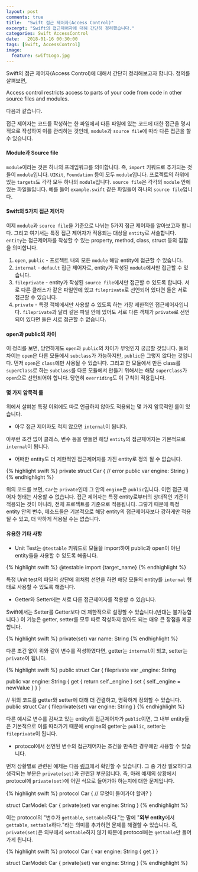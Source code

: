 ```yaml
---
layout: post
comments: true
title:  "Swift 접근 제어자(Access Control)"
excerpt: "Swift의 접근제어자에 대해 간단히 정리했습니다."
categories: Swift AccessControl
date:   2018-01-16 00:30:00
tags: [Swift, AccessControl]
image:
  feature: swiftLogo.jpg
---
```


Swift의 접근 제어자(Access Control)에 대해서 간단히 정리해보고자 합니다. 정의를 살펴보면,

<div class="message">
  Access control restricts access to parts of your code from code in other source files and modules.
</div>

다음과 같습니다.

접근 제어자는 코드를 작성하는 한 파일에서 다른 파일에 있는 코드에 대한 접근을 명시적으로 작성하여 이를 관리하는 것인데, `module`과 `source file`에 따라 다른 접근을 할 수 있습니다.

#### Module과 Source file

`module`이라는 것은 하나의 프레임워크를 의미합니다. 즉, `import` 키워드로 추가되는 것들이 `module`입니다. `UIKit`, `Foundation` 등이 모두 `module`입니다. 프로젝트의 하위에 있는 `targets`도 각각 모두 하나의 `module`입니다. `source file`은 각각의 `module` 안에 있는 파일들입니다. 예를 들어 `example.swift` 같은 파일들이 하나의 `source file`입니다.

#### Swift의 5가지 접근 제어자

이제 `module`과 `source file`을 기준으로 나뉘는 5가지 접근 제어자를 알아보고자 합니다. 그리고 여기서는 특정 접근 제어자가 적용되는 대상을 `entity`로 서술합니다. `entity`는 접근제어자를 작성할 수 있는 property, method, class, struct 등의 집합을 의미합니다.

1. `open`, `public` - 프로젝트 내의 모든 `module` 해당 entity에 접근할 수 있습니다.
2. `internal` - `default` 접근 제어자로, entity가 작성된 `module`에서만 접근할 수 있습니다.
3. `fileprivate` - entity가 작성된 `source file`에서만 접근할 수 있도록 합니다. 서로 다른 클래스가 같은 파일안에 있고 `fileprivate`로 선언되어 있다면 둘은 서로 접근할 수 있습니다.
4. `private` - 특정 객체에서만 사용할 수 있도록 하는 가장 제한적인 접근제어자입니다. `fileprivate`과 달리 같은 파일 안에 있어도 서로 다른 객체가 `private`로 선언되어 있다면 둘은 서로 접근할 수 없습니다.


#### open과 public의 차이

이 정리를 보면, 당연하게도 `open`과 `public`의 차이가 무엇인지 궁금할 것입니다. 둘의 차이는 `open`은 다른 모듈에서 `subclass`가 가능하지만, `public`은 그렇지 않다는 것입니다. 먼저 `open`은 `class`에만 사용될 수 있습니다. 그리고 한 모듈에서 만든 class를 `superClass`로 하는 `subClass`를 다른 모듈에서 만들기 위해서는 해당 `superClass`가 `open`으로 선언되어야 합니다. 당연히 `overriding`도 이 규칙이 적용됩니다.

#### 몇 가지 암묵적 룰

위에서 살펴본 특징 이외에도 따로 언급하지 않아도 적용되는 몇 가지 암묵적인 룰이 있습니다.

- 아무 접근 제어자도 적지 않으면 `internal`이 됩니다.

아무런 조건 없이 클래스, 변수 등을 만들면 해당 `entity`의 접근제어자는 기본적으로 `internal`이 됩니다.

- 어떠한 entity도 더 제한적인 접근제어자를 가진 entity로 정의 될 수 없습니다.

{% highlight swift %}
private struct Car {
  // error
  public var engine: String
}
{% endhighlight %}

위의 코드를 보면, `Car`는 `private`인데 그 안의 `engine`은 `public`입니다. 이런 접근 제어자 형태는 사용할 수 없습니다. 접근 제어자는 특정 entity로부터의 상대적인 기준이 적용되는 것이 아니라, 전체 프로젝트를 기준으로 적용됩니다. 그렇기 때문에 특정 entity 안의 변수, 메소드들은 기본적으로 해당 entity의 접근제어자보다 강하게만 적용될 수 있고, 더 약하게 적용될 수는 없습니다.

#### 유용한 기타 사항

- Unit Test는 `@testable` 키워드로 모듈을 import하여 public과 open이 아닌 entity들을 사용할 수 있도록 해줍니다.

{% highlight swift %}
@testable import {target_name}
{% endhighlight %}

특정 Unit test의 파일의 상단에 위처럼 선언을 하면 해당 모듈의 entity를 `internal` 형태로 사용할 수 있도록 해줍니다.

- Getter와 Setter에는 서로 다른 접근제어자를 적용할 수 있습니다.

Swift에서는 Setter를 Getter보다 더 제한적으로 설정할 수 있습니다.(반대는 불가능합니다.) 이 기능은 getter, setter를 모두 따로 작성하지 않아도 되는 매우 큰 장점을 제공합니다.

{% highlight swift %}
private(set) var name: String
{% endhighlight %}

다른 조건 없이 위와 같이 변수를 작성하였다면, getter는 `internal`이 되고, setter는 `private`이 됩니다.

{% highlight swift %}
public struct Car {
  fileprivate var _engine: String

  public var engine: String {
    get {
        return self._engine
    } set {
        self._engine = newValue
    }
  }
}

// 위의 코드를 getter와 setter에 대해 더 간결하고, 명확하게 정의할 수 있습니다.
public struct Car {
  fileprivate(set) var engine: String
}
{% endhighlight %}

다른 예시로 변수를 감싸고 있는 entity의 접근제어자가 `public`이면, 그 내부 entity들은 기본적으로 이를 따라가기 때문에 engine의 getter는 `public`, setter는 `fileprivate`이 됩니다.

- protocol에서 선언된 변수의 접근제어자는 조건을 만족한 경우에만 사용할 수 있습니다.

먼저 상황별로 관련된 예제는 다음 [링크](https://stackoverflow.com/a/38281420/5130783)에서 확인할 수 있습니다. 그 중 가장 필요하다고 생각되는 부분은 `private(set)`과 관련된 부분입니다. 즉, 아래 예제의 상황에서 protocol에 `private(set)`에 어떤 식으로 들어가야 하는지에 대한 문제입니다.

{% highlight swift %}
protocol Car {
  // 무엇이 들어가야 할까?
}

struct CarModel: Car {
  private(set) var engine: String
}
{% endhighlight %}

이는 protocol의 "변수가 `gettable`, `settable`하다."는 말에 "**외부 entity**에서 `gettable`, `settable`하다."라는 의미를 추가하면 문제를 해결할 수 있습니다. 즉, `private(set)`은 외부에서 `settable`하지 않기 때문에 protocol에는 `gettable`만 들어가게 됩니다.

{% highlight swift %}
protocol Car {
  var engine: String { get }
}

struct CarModel: Car {
  private(set) var engine: String
}
{% endhighlight %}
